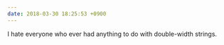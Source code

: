 ```yaml
---
date: 2018-03-30 18:25:53 +0900
---
```

I hate everyone who ever had anything to do with double-width strings.
